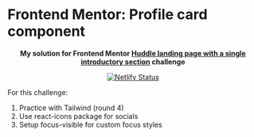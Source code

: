 # Frontend Mentor: Profile card component

<p align="center"><strong align="center">My solution for Frontend Mentor <a href="https://www.frontendmentor.io/challenges/huddle-landing-page-with-a-single-introductory-section-B_2Wvxgi0">Huddle landing page with a single introductory section</a> challenge</strong></p>

<p align="center">
  <a href="https://app.netlify.com/sites/p1t1ch-fm-huddle-landing-page/deploys">
    <img
      src="https://api.netlify.com/api/v1/badges/289355cc-ded7-49d3-a4a9-945f60bcc799/deploy-status"
      alt="Netlify Status"
    />
  </a>
</p>

For this challenge:

1. Practice with Tailwind (round 4)
1. Use react-icons package for socials
1. Setup focus-visible for custom focus styles
